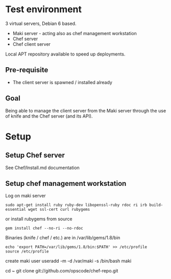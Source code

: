 # Test environment
3 virtual servers, Debian 6 based.

- Maki server - acting also as chef management workstation
- Chef server
- Chef client server

Local APT repository available to speed up deployments.

## Pre-requisite

- The client server is spawned / installed already

## Goal

Being able to manage the client server from the Maki server through the use of knife and the Chef server (and its API).

# Setup

## Setup Chef server
See Chef/Install.md documentation

## Setup chef management workstation
Log on maki server

````
sudo apt-get install ruby ruby-dev libopenssl-ruby rdoc ri irb build-essential wget ssl-cert curl rubygems
````

or install rubygems from source

````
gem install chef --no-ri --no-rdoc
````

Binaries (knife / chef / etc.) are in /var/lib/gems/1.8/bin

````
echo 'export PATH=/var/lib/gems/1.8/bin:$PATH' >> /etc/profile
source /etc/profile
````


create maki user
useradd -m -d /var/maki -s /bin/bash maki

cd ~
git clone git://github.com/opscode/chef-repo.git

